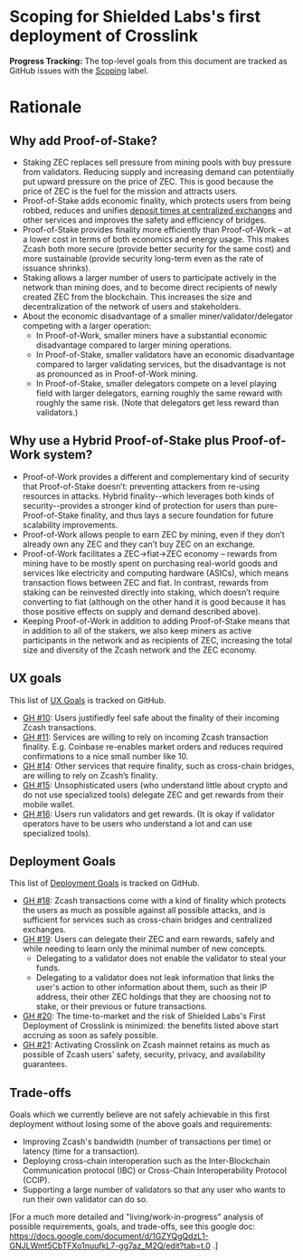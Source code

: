 Scoping for Shielded Labs's first deployment of Crosslink
===

**Progress Tracking:** The top-level goals from this document are tracked as GitHub issues with the [Scoping](https://github.com/ShieldedLabs/crosslink-deployment/labels/Scoping) label.

# Rationale

## Why add Proof-of-Stake?

* Staking ZEC replaces sell pressure from mining pools with buy pressure from validators. Reducing supply and increasing demand can potentiially put upward pressure on the price of ZEC. This is good because the price of ZEC is the fuel for the mission and attracts users.
* Proof-of-Stake adds economic finality, which protects users from being robbed, reduces and unifies [deposit times at centralized exchanges](https://zechub.wiki/using-zcash/custodial-exchanges) and other services and improves the safety and efficiency of bridges.
* Proof-of-Stake provides finality more efficiently than Proof-of-Work – at a lower cost in terms of both economics and energy usage. This makes Zcash both more secure (provide better security for the same cost) and more sustainable (provide security long-term even as the rate of issuance shrinks).
* Staking allows a larger number of users to participate actively in the network than mining does, and to become direct recipients of newly created ZEC from the blockchain. This increases the size and decentralization of the network of users and stakeholders.
* About the economic disadvantage of a smaller miner/validator/delegator competing with a larger operation:
  * In Proof-of-Work, smaller miners have a substantial economic disadvantage compared to larger mining operations.
  * In Proof-of-Stake, smaller validators have an economic disadvantage compared to larger validating services, but the disadvantage is not as pronounced as in Proof-of-Work mining.
  * In Proof-of-Stake, smaller delegators compete on a level playing field with larger delegators, earning roughly the same reward with roughly the same risk. (Note that delegators get less reward than validators.)

## Why use a Hybrid Proof-of-Stake plus Proof-of-Work system?

* Proof-of-Work provides a different and complementary kind of security that Proof-of-Stake doesn’t: preventing attackers from re-using resources in attacks. Hybrid finality--which leverages both kinds of security--provides a stronger kind of protection for users than pure-Proof-of-Stake finality, and thus lays a secure foundation for future scalability improvements.
* Proof-of-Work allows people to earn ZEC by mining, even if they don’t already own any ZEC and they can’t buy ZEC on an exchange.
* Proof-of-Work facilitates a ZEC->fiat->ZEC economy – rewards from mining have to be mostly spent on purchasing real-world goods and services like electricity and computing hardware (ASICs), which means transaction flows between ZEC and fiat. In contrast, rewards from staking can be reinvested directly into staking, which doesn’t require converting to fiat (although on the other hand it is good because it has those positive effects on supply and demand described above).
* Keeping Proof-of-Work in addition to adding Proof-of-Stake means that in addition to all of the stakers, we also keep miners as active participants in the network and as recipients of ZEC, increasing the total size and diversity of the Zcash network and the ZEC economy.


UX goals
---

This list of [UX Goals](https://github.com/ShieldedLabs/crosslink-deployment/labels/UX%20Goal) is tracked on GitHub.

* [GH #10](https://github.com/ShieldedLabs/crosslink-deployment/issues/10): Users justifiedly feel safe about the finality of their incoming Zcash transactions.
* [GH #11](https://github.com/ShieldedLabs/crosslink-deployment/issues/11): Services are willing to rely on incoming Zcash transaction finality. E.g. Coinbase re-enables market orders and reduces required confirmations to a nice small number like 10.
* [GH #14](https://github.com/ShieldedLabs/crosslink-deployment/issues/14): Other services that require finality, such as cross-chain bridges, are willing to rely on Zcash’s finality.
* [GH #15](https://github.com/ShieldedLabs/crosslink-deployment/issues/15): Unsophisticated users (who understand little about crypto and do not use specialized tools) delegate ZEC and get rewards from their mobile wallet.
* [GH #16](https://github.com/ShieldedLabs/crosslink-deployment/issues/16): Users run validators and get rewards. (It is okay if validator operators have to be users who understand a lot and can use specialized tools).

Deployment Goals
---

This list of [Deployment Goals](https://github.com/ShieldedLabs/crosslink-deployment/labels/Deployment%20Goals) is tracked on GitHub.

* [GH #18](https://github.com/ShieldedLabs/crosslink-deployment/issues/18): Zcash transactions come with a kind of finality which protects the users as much as possible against all possible attacks, and is sufficient for services such as cross-chain bridges and centralized exchanges.
* [GH #19](https://github.com/ShieldedLabs/crosslink-deployment/issues/19): Users can delegate their ZEC and earn rewards, safely and while needing to learn only the minimal number of new concepts.
    * Delegating to a validator does not enable the validator to steal your funds.
    * Delegating to a validator does not leak information that links the user's action to other information about them, such as their IP address, their other ZEC holdings that they are choosing not to stake, or their previous or future transactions.
* [GH #20](https://github.com/ShieldedLabs/crosslink-deployment/issues/20): The time-to-market and the risk of Shielded Labs's First Deployment of Crosslink is minimized: the benefits listed above start accruing as soon as safely possible.
* [GH #21](https://github.com/ShieldedLabs/crosslink-deployment/issues/21): Activating Crosslink on Zcash mainnet retains as much as possible of Zcash users' safety, security, privacy, and availability guarantees.

Trade-offs
---

Goals which we currently believe are not safely achievable in this first deployment without losing some of the above goals and requirements:
* Improving Zcash's bandwidth (number of transactions per time) or latency (time for a transaction).
* Deploying cross-chain interoperation such as the Inter-Blockchain Communication protocol (IBC) or Cross-Chain Interoperability Protocol (CCIP).
* Supporting a large number of validators so that any user who wants to run their own validator can do so.

[For a much more detailed and "living/work-in-progress" analysis of possible requirements, goals, and trade-offs, see this google doc: https://docs.google.com/document/d/1GZYQgQdzL1-GNJLWmt5CbTFXo1nuufkL7-gg7az_M2Q/edit?tab=t.0 .]
